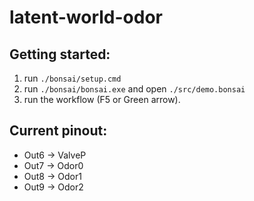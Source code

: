# latent-world-odor

## Getting started:

  1. run `./bonsai/setup.cmd`
  2. run `./bonsai/bonsai.exe` and open `./src/demo.bonsai`
  3. run the workflow (F5 or Green arrow).  


## Current pinout:

- Out6 -> ValveP
- Out7 -> Odor0
- Out8 -> Odor1
- Out9 -> Odor2